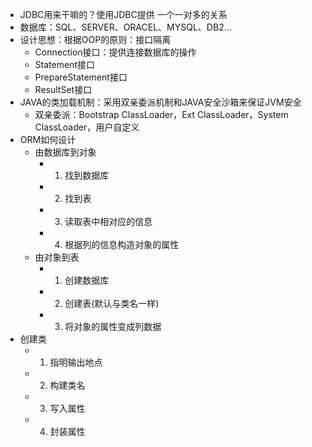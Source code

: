 - JDBC用来干嘛的？使用JDBC提供 一个一对多的关系
- 数据库：SQL、SERVER、ORACEL、MYSQL、DB2...
- 设计思想：根据OOP的原则：接口隔离
    - Connection接口：提供连接数据库的操作
    - Statement接口
    - PrepareStatement接口
    - ResultSet接口
- JAVA的类加载机制：采用双亲委派机制和JAVA安全沙箱来保证JVM安全
    - 双亲委派：Bootstrap ClassLoader，Ext ClassLoader，System ClassLoader，用户自定义
- ORM如何设计
    - 由数据库到对象
        - 1. 找到数据库
        - 2. 找到表
        - 3. 读取表中相对应的信息
        - 4. 根据列的信息构造对象的属性
    - 由对象到表
        - 1. 创建数据库
        - 2. 创建表(默认与类名一样)
        - 3. 将对象的属性变成列数据
- 创建类
    - 1. 指明输出地点
    - 2. 构建类名
    - 3. 写入属性
    - 4. 封装属性
